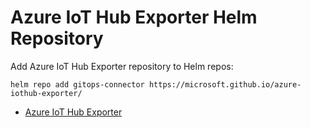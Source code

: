 # Azure IoT Hub Exporter Helm Repository

Add Azure IoT Hub Exporter repository to Helm repos:

```
helm repo add gitops-connector https://microsoft.github.io/azure-iothub-exporter/
```

- [Azure IoT Hub Exporter](https://github.com/microsoft/azure-iothub-exporter#installation)
